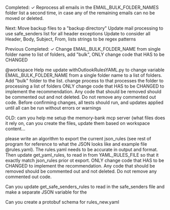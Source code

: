 Completed:
✓ Reprocess all emails in the EMAIL_BULK_FOLDER_NAMES folder list a second time, in case any of the remaining emails can no be moved or deleted.

Next:
Move backup files to a "backup directory"
Update mail processing to use safe_senders list for all header exceptions
Update to consider all Header, Body, Subject, From, lists strings to be regex patterns

Previous Completed:
✓ Change EMAIL_BULK_FOLDER_NAME from single folder name to list of folders, add "bulk", ONLY change code that HAS to be CHANGED

@workspace 
Help me update withOutlookRulesYAML.py to change variable EMAIL_BULK_FOLDER_NAME from a single folder name to a list of folders.  
Add "bulk" folder to the list.
change process to that processes the folder to processing a list of folders
ONLY change code that HAS to be CHANGED to implement the recommendation.
Any code that should be removed should be commented out and not deleted.
Do not remove any commented out code.  Before confirming changes, all tests should run, and updates applied until all can be run without errors or warnings


OLD:
cam you help me setup the memory-bank mcp server (what files does it rely on, can you create the files, update them based on workspace content...

please write an algorithm to export the current json_rules (see rest of program for reference
to what the JSON looks like and example file @rules.yaml).
The rules.yaml needs to be accurate in output and format.
Then update get_yaml_rules, to read in from YAML_RULES_FILE so that it exactly match json_rules prior ot export.
ONLY change code that HAS to be CHANGED to implement the recommendation.
Any code that should be removed should be commented out and not deleted.
Do not remove any commented out code.


Can you update get_safe_senders_rules to read in the safe_senders file and make a separate JSON variable for the

Can you create a protobuf schema for rules_new.yaml
